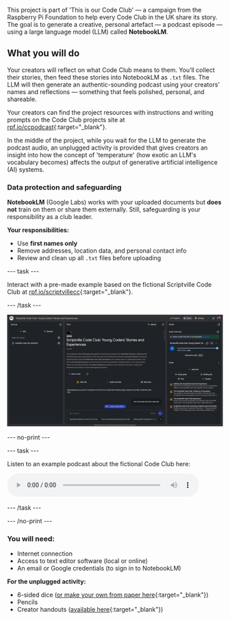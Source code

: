 This project is part of 'This is our Code Club' — a campaign from the Raspberry Pi Foundation to help every Code Club in the UK share its story. The goal is to generate a creative, personal artefact — a podcast episode — using a large language model (LLM) called **NotebookLM**. 

## What you will do

Your creators will reflect on what Code Club means to them. You’ll collect their stories, then feed these stories into NotebookLM as `.txt` files. The LLM will then generate an authentic-sounding podcast using your creators' names and reflections — something that feels polished, personal, and shareable.

Your creators can find the project resources with instructions and writing prompts on the Code Club projects site at [rpf.io/ccpodcast](http://rpf.io/ccpodcast){:target="_blank"}. 

In the middle of the project, while you wait for the LLM to generate the podcast audio, an unplugged activity is provided that gives creators an insight into how the concept of 'temperature' (how exotic an LLM's vocabulary becomes) affects the output of generative artificial intelligence (AI) systems.

### Data protection and safeguarding

**NotebookLM** (Google Labs) works with your uploaded documents but **does not** train on them or share them externally. Still, safeguarding is your responsibility as a club leader.

**Your responsibilities:**
* Use **first names only**  
* Remove addresses, location data, and personal contact info  
* Review and clean up all `.txt` files before uploading

--- task ---

Interact with a pre-made example based on the fictional Scriptville Code Club at [rpf.io/scriptvillecc](http://rpf.io/scriptvillecc){:target="_blank"}.

--- /task ---

![NotebookLM interface showing young coders' stories with source file, full text, playback controls, and notes](images/NBLM_screenshot.png)

--- no-print ---

--- task ---

Listen to an example podcast about the fictional Code Club here:

<audio controls style="width:100%;max-width:448px;">
  <source src="images/ccpodcast.mp3" type="audio/mpeg">
  Your browser doesn’t support the <code>&lt;audio&gt;</code> element —
  <a href="images/ccpodcast.mp3">download the file instead</a>.
</audio>

--- /task ---

--- /no-print ---



### You will need:
- Internet connection
- Access to text editor software (local or online)
- An email or Google credentials (to sign in to NotebookLM)

**For the unplugged activity:**
- 6-sided dice ([or make your own from paper here](resources/dice.pdf){:target="_blank"})
- Pencils
- Creator handouts ([available here](resources/LLMStorytime_creator.pdf){:target="_blank"})

